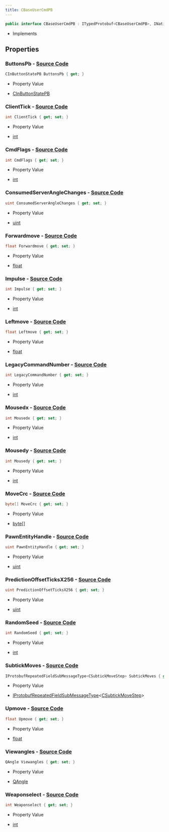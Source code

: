 ```yaml
---
title: CBaseUserCmdPB
---
```


```csharp
public interface CBaseUserCmdPB : ITypedProtobuf<CBaseUserCmdPB>, INativeHandle
```

- Implements

## Properties

### **ButtonsPb** - [Source Code](https://github.com/swiftly-solution/swiftlys2/blob/main/managed/src/SwiftlyS2.Generated/Protobufs/Interfaces/CBaseUserCmdPB.cs#L22)

```csharp
CInButtonStatePB ButtonsPb { get; }
```

- Property Value

- [CInButtonStatePB](/docs/api/shared/protobufdefinitions/cinbuttonstatepb)

### **ClientTick** - [Source Code](https://github.com/swiftly-solution/swiftlys2/blob/main/managed/src/SwiftlyS2.Generated/Protobufs/Interfaces/CBaseUserCmdPB.cs#L16)

```csharp
int ClientTick { get; set; }
```

- Property Value

- [int](https://learn.microsoft.com/dotnet/api/system.int32)

### **CmdFlags** - [Source Code](https://github.com/swiftly-solution/swiftlys2/blob/main/managed/src/SwiftlyS2.Generated/Protobufs/Interfaces/CBaseUserCmdPB.cs#L64)

```csharp
int CmdFlags { get; set; }
```

- Property Value

- [int](https://learn.microsoft.com/dotnet/api/system.int32)

### **ConsumedServerAngleChanges** - [Source Code](https://github.com/swiftly-solution/swiftlys2/blob/main/managed/src/SwiftlyS2.Generated/Protobufs/Interfaces/CBaseUserCmdPB.cs#L61)

```csharp
uint ConsumedServerAngleChanges { get; set; }
```

- Property Value

- [uint](https://learn.microsoft.com/dotnet/api/system.uint32)

### **Forwardmove** - [Source Code](https://github.com/swiftly-solution/swiftlys2/blob/main/managed/src/SwiftlyS2.Generated/Protobufs/Interfaces/CBaseUserCmdPB.cs#L28)

```csharp
float Forwardmove { get; set; }
```

- Property Value

- [float](https://learn.microsoft.com/dotnet/api/system.single)

### **Impulse** - [Source Code](https://github.com/swiftly-solution/swiftlys2/blob/main/managed/src/SwiftlyS2.Generated/Protobufs/Interfaces/CBaseUserCmdPB.cs#L37)

```csharp
int Impulse { get; set; }
```

- Property Value

- [int](https://learn.microsoft.com/dotnet/api/system.int32)

### **Leftmove** - [Source Code](https://github.com/swiftly-solution/swiftlys2/blob/main/managed/src/SwiftlyS2.Generated/Protobufs/Interfaces/CBaseUserCmdPB.cs#L31)

```csharp
float Leftmove { get; set; }
```

- Property Value

- [float](https://learn.microsoft.com/dotnet/api/system.single)

### **LegacyCommandNumber** - [Source Code](https://github.com/swiftly-solution/swiftlys2/blob/main/managed/src/SwiftlyS2.Generated/Protobufs/Interfaces/CBaseUserCmdPB.cs#L13)

```csharp
int LegacyCommandNumber { get; set; }
```

- Property Value

- [int](https://learn.microsoft.com/dotnet/api/system.int32)

### **Mousedx** - [Source Code](https://github.com/swiftly-solution/swiftlys2/blob/main/managed/src/SwiftlyS2.Generated/Protobufs/Interfaces/CBaseUserCmdPB.cs#L46)

```csharp
int Mousedx { get; set; }
```

- Property Value

- [int](https://learn.microsoft.com/dotnet/api/system.int32)

### **Mousedy** - [Source Code](https://github.com/swiftly-solution/swiftlys2/blob/main/managed/src/SwiftlyS2.Generated/Protobufs/Interfaces/CBaseUserCmdPB.cs#L49)

```csharp
int Mousedy { get; set; }
```

- Property Value

- [int](https://learn.microsoft.com/dotnet/api/system.int32)

### **MoveCrc** - [Source Code](https://github.com/swiftly-solution/swiftlys2/blob/main/managed/src/SwiftlyS2.Generated/Protobufs/Interfaces/CBaseUserCmdPB.cs#L58)

```csharp
byte[] MoveCrc { get; set; }
```

- Property Value

- [byte](https://learn.microsoft.com/dotnet/api/system.byte)[]

### **PawnEntityHandle** - [Source Code](https://github.com/swiftly-solution/swiftlys2/blob/main/managed/src/SwiftlyS2.Generated/Protobufs/Interfaces/CBaseUserCmdPB.cs#L52)

```csharp
uint PawnEntityHandle { get; set; }
```

- Property Value

- [uint](https://learn.microsoft.com/dotnet/api/system.uint32)

### **PredictionOffsetTicksX256** - [Source Code](https://github.com/swiftly-solution/swiftlys2/blob/main/managed/src/SwiftlyS2.Generated/Protobufs/Interfaces/CBaseUserCmdPB.cs#L19)

```csharp
uint PredictionOffsetTicksX256 { get; set; }
```

- Property Value

- [uint](https://learn.microsoft.com/dotnet/api/system.uint32)

### **RandomSeed** - [Source Code](https://github.com/swiftly-solution/swiftlys2/blob/main/managed/src/SwiftlyS2.Generated/Protobufs/Interfaces/CBaseUserCmdPB.cs#L43)

```csharp
int RandomSeed { get; set; }
```

- Property Value

- [int](https://learn.microsoft.com/dotnet/api/system.int32)

### **SubtickMoves** - [Source Code](https://github.com/swiftly-solution/swiftlys2/blob/main/managed/src/SwiftlyS2.Generated/Protobufs/Interfaces/CBaseUserCmdPB.cs#L55)

```csharp
IProtobufRepeatedFieldSubMessageType<CSubtickMoveStep> SubtickMoves { get; }
```

- Property Value

- [IProtobufRepeatedFieldSubMessageType](/docs/api/shared/netmessages/iprotobufrepeatedfieldsubmessagetype-1)<[CSubtickMoveStep](/docs/api/shared/protobufdefinitions/csubtickmovestep)>

### **Upmove** - [Source Code](https://github.com/swiftly-solution/swiftlys2/blob/main/managed/src/SwiftlyS2.Generated/Protobufs/Interfaces/CBaseUserCmdPB.cs#L34)

```csharp
float Upmove { get; set; }
```

- Property Value

- [float](https://learn.microsoft.com/dotnet/api/system.single)

### **Viewangles** - [Source Code](https://github.com/swiftly-solution/swiftlys2/blob/main/managed/src/SwiftlyS2.Generated/Protobufs/Interfaces/CBaseUserCmdPB.cs#L25)

```csharp
QAngle Viewangles { get; set; }
```

- Property Value

- [QAngle](/docs/api/shared/natives/qangle)

### **Weaponselect** - [Source Code](https://github.com/swiftly-solution/swiftlys2/blob/main/managed/src/SwiftlyS2.Generated/Protobufs/Interfaces/CBaseUserCmdPB.cs#L40)

```csharp
int Weaponselect { get; set; }
```

- Property Value

- [int](https://learn.microsoft.com/dotnet/api/system.int32)

